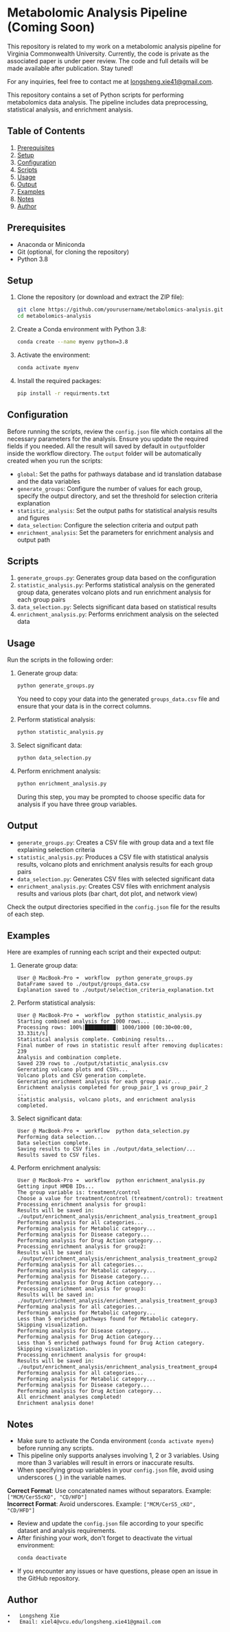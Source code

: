 # Metabolomic Analysis Pipeline (Coming Soon)

This repository is related to my work on a metabolomic analysis pipeline for Virginia Commonwealth University. Currently, the code is private as the associated paper is under peer review. The code and full details will be made available after publication. Stay tuned!

For any inquiries, feel free to contact me at longsheng.xie41@gmail.com.

This repository contains a set of Python scripts for performing metabolomics data analysis. The pipeline includes data preprocessing, statistical analysis, and enrichment analysis.

## Table of Contents
1. [Prerequisites](#prerequisites)
2. [Setup](#setup)
3. [Configuration](#configuration)
4. [Scripts](#scripts)
5. [Usage](#usage)
6. [Output](#output)
7. [Examples](#examples)
8. [Notes](#notes)
8. [Author](#author)

## Prerequisites

- Anaconda or Miniconda
- Git (optional, for cloning the repository)
- Python 3.8

## Setup

1. Clone the repository (or download and extract the ZIP file):
   ```sh
   git clone https://github.com/yourusername/metabolomics-analysis.git
   cd metabolomics-analysis
   ```

2. Create a Conda environment with Python 3.8:
   ```sh
   conda create --name myenv python=3.8
   ```

3. Activate the environment:
   ```sh
   conda activate myenv
   ```

4. Install the required packages:
   ```sh
   pip install -r requirments.txt
   ```

## Configuration

Before running the scripts, review the `config.json` file which contains all the necessary parameters for the analysis. Ensure you update the required fields if you needed. All the result will saved by default in `output`folder inside the workflow directory. The `output` folder will be automatically created when you run the scripts:

- `global`: Set the paths for pathways database and id translation database and the data variables
- `generate_groups`: Configure the number of values for each group, specify the output directory, and set the threshold for selection criteria explanation
- `statistic_analysis`: Set the output paths for statistical analysis results and figures
- `data_selection`: Configure the selection criteria and output path
- `enrichment_analysis`: Set the parameters for enrichment analysis and output path

## Scripts

1. `generate_groups.py`: Generates group data based on the configuration
2. `statistic_analysis.py`: Performs statistical analysis on the generated group data, generates volcano plots and run enrichment analysis for each group pairs
3. `data_selection.py`: Selects significant data based on statistical results
4. `enrichment_analysis.py`: Performs enrichment analysis on the selected data

## Usage

Run the scripts in the following order:

1. Generate group data:
   ```sh
   python generate_groups.py
   ```
   You need to copy your data into the generated `groups_data.csv` file and ensure that your data is in the correct columns.


2. Perform statistical analysis:
   ```sh
   python statistic_analysis.py
   ```

3. Select significant data:
   ```sh
   python data_selection.py
   ```

4. Perform enrichment analysis:
   ```sh
   python enrichment_analysis.py
   ```
   During this step, you may be prompted to choose specific data for analysis if you have three group variables.

## Output

- `generate_groups.py`: Creates a CSV file with group data and a text file explaining selection criteria
- `statistic_analysis.py`: Produces a CSV file with statistical analysis results, volcano plots and enrichment analysis results for each group pairs
- `data_selection.py`: Generates CSV files with selected significant data
- `enrichment_analysis.py`: Creates CSV files with enrichment analysis results and various plots (bar chart, dot plot, and network view)

Check the output directories specified in the `config.json` file for the results of each step.

## Examples

Here are examples of running each script and their expected output:

1. Generate group data:
   ```
   User @ MacBook-Pro ➜  workflow  python generate_groups.py
   DataFrame saved to ./output/groups_data.csv
   Explanation saved to ./output/selection_criteria_explanation.txt
   ```

2. Perform statistical analysis:
   ```
   User @ MacBook-Pro ➜  workflow  python statistic_analysis.py
   Starting combined analysis for 1000 rows...
   Processing rows: 100%|██████████| 1000/1000 [00:30<00:00, 33.33it/s]
   Statistical analysis complete. Combining results...
   Final number of rows in statistic result after removing duplicates: 239
   Analysis and combination complete.
   Saved 239 rows to ./output/statistic_analysis.csv
   Gererating volcano plots and CSVs...
   Volcano plots and CSV generation complete.
   Gererating enrichment analysis for each group pair...
   Enrichment analysis completed for group_pair_1 vs group_pair_2
   ...
   Statistic analysis, volcano plots, and enrichment analysis completed.
   ```

3. Select significant data:
   ```
   User @ MacBook-Pro ➜  workflow  python data_selection.py
   Performing data selection...
   Data selection complete.
   Saving results to CSV files in ./output/data_selection/...
   Results saved to CSV files.
   ```

4. Perform enrichment analysis:
   ```
   User @ MacBook-Pro ➜  workflow  python enrichment_analysis.py
   Getting input HMDB IDs...
   The group variable is: treatment/control
   Choose a value for treatment/control (treatment/control): treatment
   Processing enrichment analysis for group1:
   Results will be saved in: ./output/enrichment_analysis/enrichment_analysis_treatment_group1
   Performing analysis for all categories...
   Performing analysis for Metabolic category...
   Performing analysis for Disease category...
   Performing analysis for Drug Action category...
   Processing enrichment analysis for group2:
   Results will be saved in: ./output/enrichment_analysis/enrichment_analysis_treatment_group2
   Performing analysis for all categories...
   Performing analysis for Metabolic category...
   Performing analysis for Disease category...
   Performing analysis for Drug Action category...
   Processing enrichment analysis for group3:
   Results will be saved in: ./output/enrichment_analysis/enrichment_analysis_treatment_group3
   Performing analysis for all categories...
   Performing analysis for Metabolic category...
   Less than 5 enriched pathways found for Metabolic category. Skipping visualization.
   Performing analysis for Disease category...
   Performing analysis for Drug Action category...
   Less than 5 enriched pathways found for Drug Action category. Skipping visualization.
   Processing enrichment analysis for group4:
   Results will be saved in: ./output/enrichment_analysis/enrichment_analysis_treatment_group4
   Performing analysis for all categories...
   Performing analysis for Metabolic category...
   Performing analysis for Disease category...
   Performing analysis for Drug Action category...
   All enrichment analyses completed!
   Enrichment analysis done!
   ```

## Notes

- Make sure to activate the Conda environment (`conda activate myenv`) before running any scripts.
- This pipeline only supports analyses involving 1, 2 or 3 variables. Using more than 3 variables will result in errors or inaccurate results.
- When specifying group variables in your `config.json` file, avoid using underscores (`_`) in the variable names. 

**Correct Format**: Use concatenated names without separators. Example: `["MCM/CerS5cKO", "CD/HFD"]`  
**Incorrect Format**: Avoid underscores. Example: `["MCM/CerS5_cKO", "CD/HFD"]`

- Review and update the `config.json` file according to your specific dataset and analysis requirements.
- After finishing your work, don't forget to deactivate the virtual environment:
   ```sh
   conda deactivate
   ```
- If you encounter any issues or have questions, please open an issue in the GitHub repository.

## Author

    •   Longsheng Xie
    •   Email: xiel4@vcu.edu/longsheng.xie41@gmail.com
